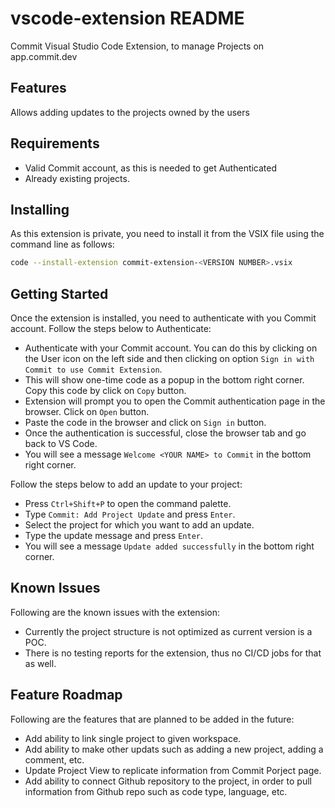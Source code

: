 # vscode-extension README

Commit Visual Studio Code Extension, to manage Projects on app.commit.dev

## Features

Allows adding updates to the projects owned by the users

## Requirements

- Valid Commit account, as this is needed to get Authenticated
- Already existing projects.

## Installing

As this extension is private, you need to install it from the VSIX file using the command line as follows:

```bash
code --install-extension commit-extension-<VERSION NUMBER>.vsix
```

## Getting Started

Once the extension is installed, you need to authenticate with you Commit account. Follow the steps below to Authenticate:

- Authenticate with your Commit account. You can do this by clicking on the User icon on the left side and then clicking on option `Sign in with Commit to use Commit Extension`.
- This will show one-time code as a popup in the bottom right corner. Copy this code by click on `Copy` button.
- Extension will prompt you to open the Commit authentication page in the browser. Click on `Open` button.
- Paste the code in the browser and click on `Sign in` button.
- Once the authentication is successful, close the browser tab and go back to VS Code.
- You will see a message `Welcome <YOUR NAME> to Commit` in the bottom right corner.

Follow the steps below to add an update to your project:

- Press `Ctrl+Shift+P` to open the command palette.
- Type `Commit: Add Project Update` and press `Enter`.
- Select the project for which you want to add an update.
- Type the update message and press `Enter`.
- You will see a message `Update added successfully` in the bottom right corner.

## Known Issues
Following are the known issues with the extension:

- Currently the project structure is not optimized as current version is a POC.
- There is no testing reports for the extension, thus no CI/CD jobs for that as well.

## Feature Roadmap
Following are the features that are planned to be added in the future:

- Add ability to link single project to given workspace.
- Add ability to make other updats such as adding a new project, adding a comment, etc.
- Update Project View to replicate information from Commit Porject page.
- Add ability to connect Github repository to the project, in order to pull information from Github repo such as code type, language, etc.

